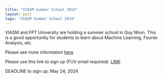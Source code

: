 ```yaml
---
title: "VIASM Summer School 2024"
layout: post
tags: "VIASM Summer School 2024"
---
```


VIASM and FPT University are holding a summer school in Quy Nhon.
This is a good opportunity for students to learn about Machine Learning, 
Fourier Analysis, etc.

Please see more information [here](https://viasm.edu.vn/hdkh/truong-he-toan-hoc-sinh-vien-2024)

Please use this link to sign up (FUV email required):
[LINK]( https://fuveduvn-my.sharepoint.com/:x:/g/personal/son_van_fulbright_edu_vn/EeXmnN-f-1JPjyIEM8SZuVgBTJ6wFx05wgH6tVD013b5Cg?e=pWoA4j)

DEADLINE to sign up: May 24, 2024
